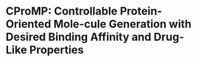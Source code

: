 # CProMP: Controllable Protein-Oriented Mole-cule Generation with Desired Binding Affinity and Drug-Like Properties
